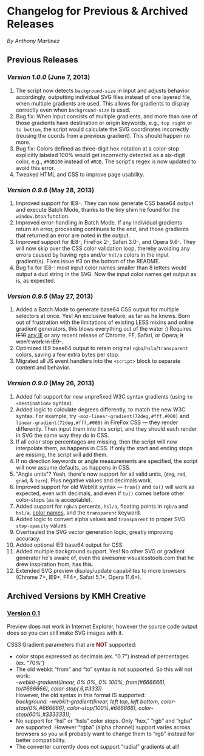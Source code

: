 <h1>Changelog for Previous & Archived Releases</h1>
<p><em>By Anthony Martinez</em></p>
<h2>Previous Releases</h2>
<h3><i>Version 1.0.0</i> (June 7, 2013)</h3>
<ol>
<li>The script now detects <code>background-size</code> in input and adjusts behavior accordingly, outputting individual SVG files instead of one layered file, when multiple gradients are used. This allows for gradients to display correctly even when <code>background-size</code> is used.</li>
<li>Bug fix: When input consists of multiple gradients, and more than one of those gradients have destination or origin keywords, e.g., <code>top right</code> or <code>to bottom</code>, the script would calculate the SVG coordinates incorrectly (reusing the coords from a previous gradient). This should happen no more.</li>
<li>Bug fix: Colors defined as three-digit hex notation at a color-stop explicitly labeled 100% would get incorrectly detected as a six-digit color, e.g., <code>#RGB100</code> instead of <code>#RGB</code>. The script's regex is now updated to avoid this error.</li>
<li>Tweaked HTML and CSS to improve page usability.</li>
</ol>
<h3><i>Version 0.9.6</i> (May 28, 2013)</h3>
<ol>
<li>Improved support for IE9-. They can now generate CSS base64 output and execute Batch Mode, thanks to the tiny shim he found for the <code>window.btoa</code> function.</li>
<li>Improved error-handling in Batch Mode. If any individual gradients return an error, processing continues to the end, and those gradients that returned an error are noted in the output.</li>
<li>Improved support for IE8-, FireFox 2-, Safari 3.0-, and Opera 9.6-. They will now skip over the CSS color validation loop, thereby avoiding any errors caused by having <code>rgba</code> and/or <code>hsl/a</code> colors in the input gradient(s). Fixes issue #3 on the bottom of the README.</li>
<li>Bug fix for IE8-: most input color names smaller than 8 letters would output a dud string in the SVG. Now the input color names get output as is, as expected.</li>
</ol>
<h3><i>Version 0.9.5</i> (May 27, 2013)</h3>
<ol>
<li>Added a Batch Mode to generate base64 CSS output for multiple selectors at once. Yes! An exclusive feature, as far as he knows. Born out of frustration with the limitations of existing LESS mixins and online gradient generators, this blows everything out of the water :) Requires <del>IE10</del> <ins>any IE</ins> or any recent release of Chrome, FF, Safari, or Opera; <del>it won't work in IE9-</del>.</li>
<li>Optimized IE9 base64 output to retain original <code>rgba</code>/<code>hsla</code>/<code>transparent</code> colors, saving a few extra bytes per stop.</li>
<li>Migrated all JS event handlers into the <code>&lt;script&gt;</code> block to separate content and behavior.</li>
</ol>
<h3><i>Version 0.9.0</i> (May 26, 2013)</h3>
<ol>
<li>Added full support for new unprefixed W3C syntax gradients (using <code>to &lt;destination&gt;</code> syntax).</li>
<li>Added logic to calculate degrees differently, to match the new W3C syntax. For example, try <code>-moz-linear-gradient(72deg,#fff,#000)</code> and <code>linear-gradient(72deg,#fff,#000)</code> in FireFox CSS &#8212; they render differently. Then input them into this script, and they should each render in SVG the same way they do in CSS.</li>
<li>If all color stop percentages are missing, then the script will now interpolate them, as happens in CSS. If only the start and ending stops are missing, the script will add them.</li>
<li>If no direction keywords or angle measurements are specified, the script will now assume defaults, as happens in CSS.</li>
<li>"Angle units"? Yeah, there's now support for all valid units, (<code>deg</code>, <code>rad</code>, <code>grad</code>, &amp; <code>turn</code>). Plus negative values and decimals work.</li>
<li>Improved support for old WebKit syntax &#8212; <code>from()</code> and <code>to()</code> will work as expected, even with decimals, and even if <code>to()</code> comes before other color-stops (as is acceptable).</li>
<li>Added support for <code>rgb/a</code> percents, <code>hsl/a</code>, floating points in <code>rgb/a</code> and <code>hsl/a</code>, <a href="http://www.w3.org/TR/SVG/types.html#ColorKeywords" title="List of valid color keywords in CSS3/SVG" target="_blank">color names</a>, and the <code>transparent</code> keyword.</li>
<li>Added logic to convert alpha values and <code>transparent</code> to proper SVG <code>stop-opacity</code> values.</li>
<li>Overhauled the SVG vector generation logic, greatly improving accuracy.</li>
<li>Added optional IE9 base64 output for CSS.</li>
<li>Added multiple background support. Yes! No other SVG or gradient generator he's aware of, even the awesome visualcsstools.com that he drew inspiration from, has this.</li>
<li>Extended SVG preview display/update capabilites to more browsers (Chrome 7+, IE9+, FF4+, Safari 5.1+, Opera 11.6+).</li>
</ol>
<h2>Archived Versions by KMH Creative</h2>
<h3><a href="http://www.kmhcreative.com/downloads/CSS2SVG/">Version 0.1</a></h3>
<p>Preview does not work in Internet Explorer, however the source code output does so you can still make SVG images with it.</p>
<p>CSS3 Gradient parameters that are <span style="color: #800000;"><strong>NOT</strong></span> supported:</p>
<ul>
<li>color stops expressed as decimals (ex. &#8220;0.7&#8243;) instead of percentages (ex. &#8220;70%&#8221;)</li>
<li>The old webkit &#8220;from&#8221; and &#8220;to&#8221; syntax is not supported. So this will not work:<br />
<em>-webkit-gradient(linear, 0% 0%, 0% 100%, from(#666666), to(#666666), color-stop(.6,#333))<br />
</em>However, the old syntax in this format IS supported:<br />
<em>background: -webkit-gradient(linear, left top, left bottom, color-stop(0%,#666666), color-stop(100%,#666666), color-stop(60%,#333333));</em></li>
<li>No support for &#8220;hsl&#8221; or &#8220;hsla&#8221; color stops. Only &#8220;hex,&#8221; &#8220;rgb&#8221; and &#8220;rgba&#8221; are supported. However &#8220;rgba&#8221; (alpha channel) support varies across browsers so you will probably want to change them to &#8220;rgb&#8221; instead for better compatibility.</li>
<li>The converter currently does not support &#8220;radial&#8221; gradients at all!</li>
</ul>
